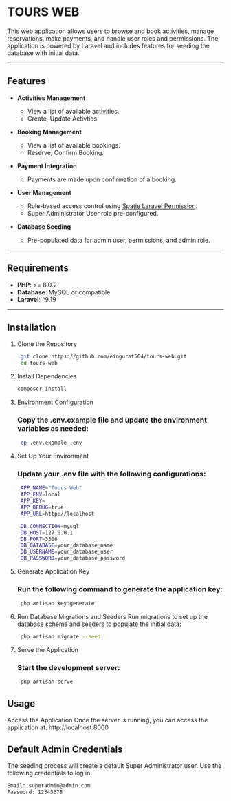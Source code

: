 # TOURS WEB

This web application allows users to browse and book activities, manage reservations, make payments, and handle user roles and permissions. The application is powered by Laravel and includes features for seeding the database with initial data.

---

## Features

- **Activities Management**
  - View a list of available activities.
  - Create, Update Activties.

- **Booking Management**
  - View a list of available bookings.
  - Reserve, Confirm Booking.

- **Payment Integration**
  - Payments are made upon confirmation of a booking.

- **User Management**
  - Role-based access control using [Spatie Laravel Permission](https://spatie.be/docs/laravel-permission).
  - Super Administrator User role pre-configured.

- **Database Seeding**
  - Pre-populated data for admin user, permissions, and admin role.

---

## Requirements

- **PHP**: >= 8.0.2
- **Database**: MySQL or compatible
- **Laravel**: ^9.19

---

## Installation

1. Clone the Repository
   ```bash
    git clone https://github.com/eingurat504/tours-web.git
    cd tours-web

2. Install Dependencies
    ```bash
    composer install

3. Environment Configuration
   ### Copy the .env.example file and update the environment variables as needed:
   ```bash
    cp .env.example .env

4. Set Up Your Environment
   ### Update your .env file with the following configurations:
   ```bash
    APP_NAME="Tours Web"
    APP_ENV=local
    APP_KEY=
    APP_DEBUG=true
    APP_URL=http://localhost

    DB_CONNECTION=mysql
    DB_HOST=127.0.0.1
    DB_PORT=3306
    DB_DATABASE=your_database_name
    DB_USERNAME=your_database_user
    DB_PASSWORD=your_database_password

5. Generate Application Key
   ### Run the following command to generate the application key:
   ```bash
    php artisan key:generate


6. Run Database Migrations and Seeders
  Run migrations to set up the database schema and seeders to populate the initial data:

   ```bash
    php artisan migrate --seed


7. Serve the Application
   ### Start the development server:
   ```bash
    php artisan serve

## Usage

Access the Application
Once the server is running, you can access the application at:
    http://localhost:8000

## Default Admin Credentials
The seeding process will create a default Super Administrator user. Use the following credentials to log in:
```bash
Email: superadmin@admin.com
Password: 12345678



